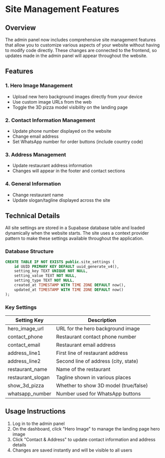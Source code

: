 # Site Management Features

## Overview

The admin panel now includes comprehensive site management features that allow you to customize various aspects of your website without having to modify code directly. These changes are connected to the frontend, so updates made in the admin panel will appear throughout the website.

## Features

### 1. Hero Image Management

- Upload new hero background images directly from your device
- Use custom image URLs from the web
- Toggle the 3D pizza model visibility on the landing page

### 2. Contact Information Management

- Update phone number displayed on the website
- Change email address
- Set WhatsApp number for order buttons (include country code)

### 3. Address Management

- Update restaurant address information
- Changes will appear in the footer and contact sections

### 4. General Information

- Change restaurant name
- Update slogan/tagline displayed across the site

## Technical Details

All site settings are stored in a Supabase database table and loaded dynamically when the website starts. The site uses a context provider pattern to make these settings available throughout the application.

### Database Structure

```sql
CREATE TABLE IF NOT EXISTS public.site_settings (
    id UUID PRIMARY KEY DEFAULT uuid_generate_v4(),
    setting_key TEXT UNIQUE NOT NULL,
    setting_value TEXT NOT NULL,
    setting_type TEXT NOT NULL,
    created_at TIMESTAMP WITH TIME ZONE DEFAULT now(),
    updated_at TIMESTAMP WITH TIME ZONE DEFAULT now()
);
```

### Key Settings

| Setting Key       | Description                           |
| ----------------- | ------------------------------------- |
| hero_image_url    | URL for the hero background image     |
| contact_phone     | Restaurant contact phone number       |
| contact_email     | Restaurant email address              |
| address_line1     | First line of restaurant address      |
| address_line2     | Second line of address (city, state)  |
| restaurant_name   | Name of the restaurant                |
| restaurant_slogan | Tagline shown in various places       |
| show_3d_pizza     | Whether to show 3D model (true/false) |
| whatsapp_number   | Number used for WhatsApp buttons      |

## Usage Instructions

1. Log in to the admin panel
2. On the dashboard, click "Hero Image" to manage the landing page hero image
3. Click "Contact & Address" to update contact information and address details
4. Changes are saved instantly and will be visible to all users

